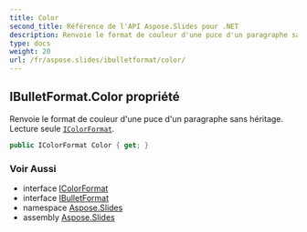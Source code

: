 ```yaml
---
title: Color
second_title: Référence de l'API Aspose.Slides pour .NET
description: Renvoie le format de couleur d'une puce d'un paragraphe sans héritage. Lecture seule IColorFormataspose.slides/icolorformat.
type: docs
weight: 20
url: /fr/aspose.slides/ibulletformat/color/
---
```


## IBulletFormat.Color propriété

Renvoie le format de couleur d'une puce d'un paragraphe sans héritage. Lecture seule [`IColorFormat`](../../icolorformat).

```csharp
public IColorFormat Color { get; }
```

### Voir Aussi

* interface [IColorFormat](../../icolorformat)
* interface [IBulletFormat](../../ibulletformat)
* namespace [Aspose.Slides](../../ibulletformat)
* assembly [Aspose.Slides](../../../)

<!-- NE MODIFIEZ PAS : généré par xmldocmd pour Aspose.Slides.dll -->